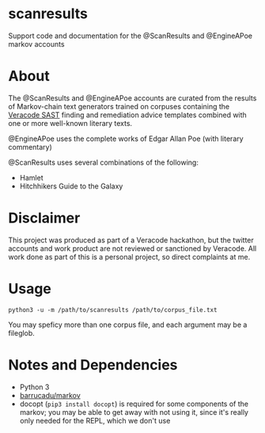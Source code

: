 # scanresults

Support code and documentation for the @ScanResults and @EngineAPoe markov accounts

# About

The @ScanResults and @EngineAPoe accounts are curated from the results of Markov-chain text generators trained
on corpuses containing the [Veracode SAST][1] finding and remediation advice templates combined with one or more
well-known literary texts.

@EngineAPoe uses the complete works of Edgar Allan Poe (with literary commentary)

@ScanResults uses several combinations of the following:

* Hamlet
* Hitchhikers Guide to the Galaxy

[1]: https://www.veracode.com/products/binary-static-analysis-sast "Veracode SAST landing page"

# Disclaimer

This project was produced as part of a Veracode hackathon, but the twitter accounts and work product are not reviewed
or sanctioned by Veracode. All work done as part of this is a personal project, so direct complaints at me.

# Usage

    python3 -u -m /path/to/scanresults /path/to/corpus_file.txt

You may speficy more than one corpus file, and each argument may be a fileglob.

# Notes and Dependencies

* Python 3
* [barrucadu/markov](https://github.com/barrucadu/markov)
* docopt (`pip3 install docopt`) is required for some components of the markov; you may be able to get away with
  not using it, since it's really only needed for the REPL, which we don't use